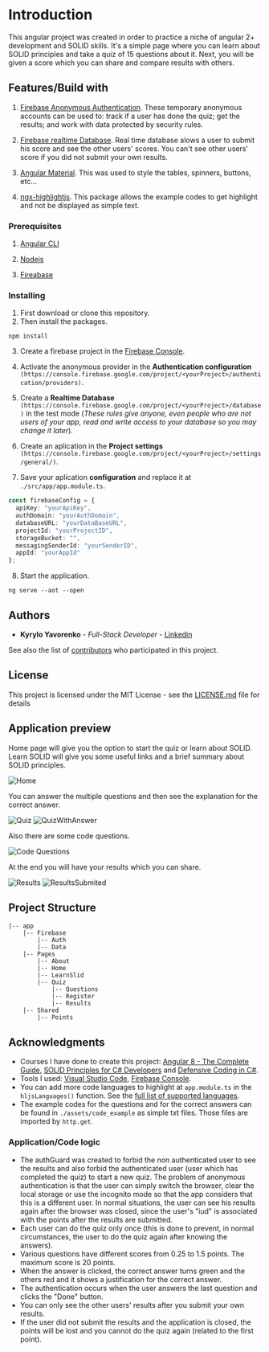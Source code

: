 # Introduction

This angular project was created in order to practice a niche of angular 2+ development and SOLID skills. It's a simple page where you can learn about SOLID principles and take a quiz of 15 questions about it. Next, you will be given a score which you can share and compare results with others.

## Features/Build with

1. [Firebase Anonymous Authentication](https://firebase.google.com/docs/auth/web/anonymous-auth?hl=en-US). These temporary anonymous accounts can be used to: track if a user has done the quiz; get the results; and work with data protected by security rules.

2. [Firebase realtime Database](https://firebase.google.com/docs/database). Real time database alows a user to submit his score and see the other users' scores. You can't see other users' score if you did not submit your own results.

3. [Angular Material](https://material.angular.io/). This was used to style the tables, spinners, buttons, etc...

4. [ngx-highlightjs](https://github.com/MurhafSousli/ngx-highlightjs). This package allows the example codes to get highlight and not be displayed as simple text.

### Prerequisites

1. [Angular CLI](https://cli.angular.io/)

2. [Nodejs](https://nodejs.org/en/)

3. [Fireabase](https://firebase.google.com/docs/web/setup?hl=pt)

### Installing

1. First download or clone this repository.
2. Then install the packages.

```node
npm install
```

3. Create a firebase project in the [Firebase Console](https://console.firebase.google.com/).

4. Activate the anonymous provider in the **Authentication configuration** ```(https://console.firebase.google.com/project/<yourProject>/authentication/providers)```.

5. Create a **Realtime Database** ```(https://console.firebase.google.com/project/<yourProject>/database)``` in the test mode (*These rules give anyone, even people who are not users of your app, read and write access to your database so you may change it later*).

6. Create an aplication in the **Project settings** ```(https://console.firebase.google.com/project/<yourProject>/settings/general/)```.

7. Save your aplication **configuration** and replace it at ```./src/app/app.module.ts```.

```typescript
const firebaseConfig = {
  apiKey: "yourApiKey",
  authDomain: "yourAuthDomain",
  databaseURL: "yourDataBaseURL",
  projectId: "yourProjectID",
  storageBucket: "",
  messagingSenderId: "yourSenderID",
  appId: "yourAppId"
};
```

8. Start the application.

```node
ng serve --aot --open
```

## Authors

* **Kyrylo Yavorenko** - *Full-Stack Developer* - [Linkedin](https://www.linkedin.com/in/kyryloyavorenko/)

See also the list of [contributors](https://github.com/Kiril1512/AreYouSolid/contributors) who participated in this project.

## License

This project is licensed under the MIT License - see the [LICENSE.md](LICENSE.md) file for details

## Application preview

Home page will give you the option to start the quiz or learn about SOLID. Learn SOLID will give you some useful links and a brief summary about SOLID principles.

![Home](https://i.ibb.co/TvHzcrQ/home2.png)

You can answer the multiple questions and then see the explanation for the correct answer.

![Quiz](https://i.ibb.co/6Jq2rRM/Questions.png)
![QuizWithAnswer](https://i.ibb.co/Zzkyh5z/questions-With-Result.png)

Also there are some code questions.

![Code Questions](https://i.ibb.co/xSnBhPB/questions-With-Code-And-Results.png)

At the end you will have your results which you can share.

![Results](https://i.ibb.co/9G8Hmxr/results.png)
![ResultsSubmited](https://i.ibb.co/h7H2F4f/results-Submited.png)

## Project Structure

```text
|-- app
	|-- Firebase
		|-- Auth
		|-- Data
	|-- Pages
		|-- About
		|-- Home
		|-- LearnSlid
		|-- Quiz
			|-- Questions
			|-- Register
			|-- Results
	|-- Shared
		|-- Points
```

## Acknowledgments

* Courses I have done to create this project: [Angular 8 - The Complete Guide](https://www.udemy.com/the-complete-guide-to-angular-2/), [SOLID Principles for C# Developers](https://www.pluralsight.com/courses/csharp-solid-principles) and [Defensive Coding in C#](https://www.pluralsight.com/courses/defensive-coding-csharp).
* Tools I used: [Visual Studio Code](https://code.visualstudio.com/), [Firebase Console](https://console.firebase.google.com/).
* You can add more code languages to highlight at ```app.module.ts``` in the ```hljsLanguages()``` function. See the [full list of supported languages](https://github.com/highlightjs/highlight.js/tree/master/src/styles).
* The example codes for the questions and for the correct answers can be found in ```./assets/code_example``` as simple txt files. Those files are imported by ```http.get```.

### Application/Code logic

* The authGuard was created to forbid the non authenticated user to see the results and also forbid the authenticated user (user which has completed the quiz) to start a new quiz. The problem of anonymous authentication is that the user can simply switch the browser, clear the local storage or use the incognito mode so that the app considers that this is a different user. In normal situations, the user can see his results again after the browser was closed, since the user's "iud" is associated with the points after the results are submitted.
* Each user can do the quiz only once (this is done to prevent, in normal circumstances, the user to do the quiz again after knowing the answers).
* Various questions have different scores from 0.25 to 1.5 points. The maximum score is 20 points.
* When the answer is clicked, the correct answer turns green and the others red and it shows a justification for the correct answer.
* The authentication occurs when the user answers the last question and clicks the "Done" button.
* You can only see the other users' results after you submit your own results.
* If the user did not submit the results and the application is closed, the points will be lost and you cannot do the quiz again (related to the first point).
